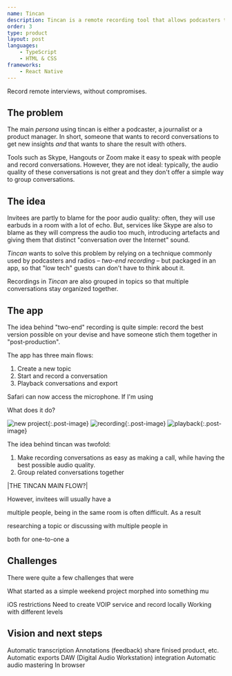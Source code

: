 ```yaml
---
name: Tincan
description: Tincan is a remote recording tool that allows podcasters to record phone conversations that don't sound like phone calls. 
order: 3
type: product
layout: post
languages: 
    - TypeScript
    - HTML & CSS
frameworks:
    - React Native
---
```


Record remote interviews, without compromises.

## The problem
The main *persona* using tincan is either a podcaster, a journalist or a product manager. In short, someone that wants to record conversations to get new insights *and* that wants to share the result with others. 

Tools such as Skype, Hangouts or Zoom make it easy to speak with people and record conversations. However, they are not ideal: typically, the audio quality of these conversations is not great and they don't offer a simple way to group conversations. 

## The idea

Invitees are partly to blame for the poor audio quality: often, they will use earbuds in a room with a lot of echo. But, services like Skype are also to blame as they will compress the audio too much, introducing artefacts and giving them that distinct "conversation over the Internet" sound. 

*Tincan* wants to solve this problem by relying on a technique commonly used by podcasters and radios – *two-end recording* – but packaged in an app, so that "low tech" guests can don't have to think about it. 

Recordings in *Tincan* are also grouped in topics so that multiple conversations stay organized together. 

## The app

The idea behind "two-end" recording is quite simple: record the best version possible on your devise and have someone stich them together in "post-production". 

The app has three main flows: 

1. Create a new topic 
2. Start and record a conversation
2. Playback conversations and export


Safari can now access the microphone. If I'm using 

What does it do? 

![new project](/assets/pictures/tincan/tincan-new-project.png){:.post-image}
![recording](/assets/pictures/tincan/tincan-recording.png){:.post-image}
![playback](/assets/pictures/tincan/tincan-playback.png){:.post-image}

The idea behind tincan was twofold: 

1. Make recording conversations as easy as making a call, while having the best possible audio quality. 
2. Group related conversations together 




|THE TINCAN MAIN FLOW?|

<!-- What is two-end recording? -->




However, invitees will usually have a 


multiple people, being in the same room is often difficult. As a result

researching a topic or discussing with multiple people in 

both for one-to-one a



## Challenges
There were quite a few challenges that were 



What started as a simple weekend project morphed into something mu

iOS restrictions
Need to create VOIP service and record locally
Working with different levels


## Vision and next steps

Automatic transcription
Annotations (feedback) share finised product, etc. 
Automatic exports
DAW (Digital Audio Workstation) integration
Automatic audio mastering
In browser


